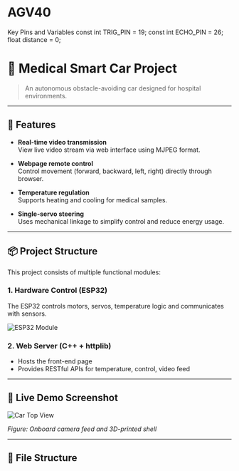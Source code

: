 # AGV40

Key Pins and Variables
const int TRIG_PIN = 19;
const int ECHO_PIN = 26;
float distance = 0;
# 🏥 Medical Smart Car Project

> An autonomous obstacle-avoiding car designed for hospital environments.

---

## 🔧 Features

- **Real-time video transmission**  
  View live video stream via web interface using MJPEG format.

- **Webpage remote control**  
  Control movement (forward, backward, left, right) directly through browser.

- **Temperature regulation**  
  Supports heating and cooling for medical samples.

- **Single-servo steering**  
  Uses mechanical linkage to simplify control and reduce energy usage.

---

## 📦 Project Structure

This project consists of multiple functional modules:

### 1. Hardware Control (ESP32)

The ESP32 controls motors, servos, temperature logic and communicates with sensors.

![ESP32 Module](images/esp32.jpg)

### 2. Web Server (C++ + httplib)

- Hosts the front-end page
- Provides RESTful APIs for temperature, control, video feed

---

## 📸 Live Demo Screenshot

![Car Top View](images/top_view.png)

*Figure: Onboard camera feed and 3D-printed shell*

---

## 📁 File Structure
